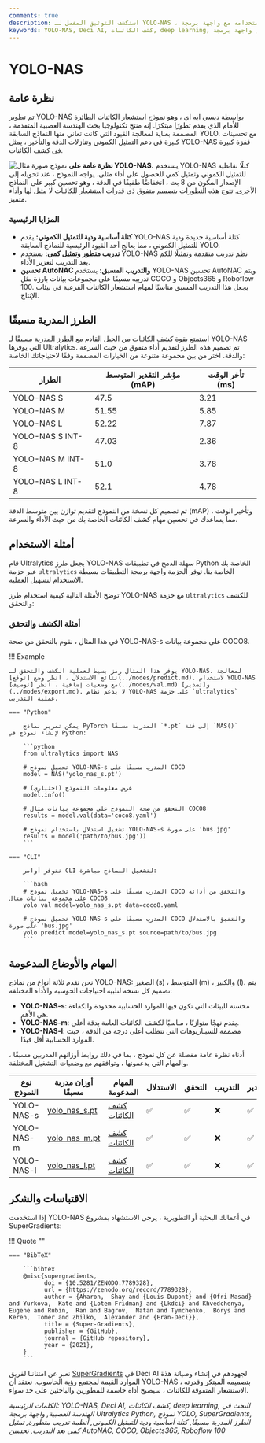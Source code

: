 ```yaml
---
comments: true
description: استكشف التوثيق المفصل لـ YOLO-NAS ، وهو نموذج كشف الكائنات المتطور. تعلم المزيد عن ميزاته والطرز المدربة مسبقًا واستخدامه مع واجهة برمجة Ultralytics Python وأكثر من ذلك.
keywords: YOLO-NAS, Deci AI, كشف الكائنات, deep learning, البحث في الهندسة العصبية, واجهة برمجة Ultralytics Python, نموذج YOLO, الطرز المدربة مسبقًا, كمّية, التحسين, COCO, Objects365, Roboflow 100
---
```


# YOLO-NAS

## نظرة عامة

تم تطوير YOLO-NAS بواسطة ديسي ايه اي ، وهو نموذج استشعار الكائنات الطائرة للأمام الذي يقدم تطورًا مبتكرًا. إنه منتج تكنولوجيا بحث الهندسة العصبية المتقدمة ، المصممة بعناية لمعالجة القيود التي كانت تعاني منها النماذج السابقة YOLO. مع تحسينات كبيرة في دعم التمثيل الكموني وتنازلات الدقة والتأخير ، يمثل YOLO-NAS قفزة كبيرة في كشف الكائنات.

![نموذج صورة مثال](https://learnopencv.com/wp-content/uploads/2023/05/yolo-nas_COCO_map_metrics.png)
**نظرة عامة على YOLO-NAS.** يستخدم YOLO-NAS كتلًا تفاعلية للتمثيل الكموني وتمثيل كمي للحصول على أداء مثلى. يواجه النموذج ، عند تحويله إلى الإصدار المكون من 8 بت ، انخفاضًا طفيفًا في الدقة ، وهو تحسين كبير على النماذج الأخرى. تتوج هذه التطورات بتصميم متفوق ذي قدرات استشعار للكائنات لا مثيل لها وأداء متميز.

### المزايا الرئيسية

- **كتلة أساسية ودية للتمثيل الكموني:** يقدم YOLO-NAS كتلة أساسية جديدة ودية للتمثيل الكموني ، مما يعالج أحد القيود الرئيسية للنماذج السابقة YOLO.
- **تدريب متطور وتمثيل كمي:** يستخدم YOLO-NAS نظم تدريب متقدمة وتمثيلًا للكم بعد التدريب لتعزيز الأداء.
- **تحسين AutoNAC والتدريب المسبق:** يستخدم YOLO-NAS تحسين AutoNAC ويتم تدريبه مسبقًا على مجموعات بيانات بارزة مثل COCO و Objects365 و Roboflow 100. يجعل هذا التدريب المسبق مناسبًا لمهام استشعار الكائنات الفرعية في بيئات الإنتاج.

## الطرز المدربة مسبقًا

استمتع بقوة كشف الكائنات من الجيل القادم مع الطرز المدربة مسبقًا لـ YOLO-NAS التي يوفرها Ultralytics. تم تصميم هذه الطرز لتقديم أداء متفوق من حيث السرعة والدقة. اختر من بين مجموعة متنوعة من الخيارات المصممة وفقًا لاحتياجاتك الخاصة:

| الطراز           | مؤشر التقدير المتوسط (mAP) | تأخر الوقت (ms) |
|------------------|----------------------------|-----------------|
| YOLO-NAS S       | 47.5                       | 3.21            |
| YOLO-NAS M       | 51.55                      | 5.85            |
| YOLO-NAS L       | 52.22                      | 7.87            |
| YOLO-NAS S INT-8 | 47.03                      | 2.36            |
| YOLO-NAS M INT-8 | 51.0                       | 3.78            |
| YOLO-NAS L INT-8 | 52.1                       | 4.78            |

تم تصميم كل نسخة من النموذج لتقديم توازن بين متوسط الدقة (mAP) وتأخير الوقت ، مما يساعدك في تحسين مهام كشف الكائنات الخاصة بك من حيث الأداء والسرعة.

## أمثلة الاستخدام

قام Ultralytics بجعل طرز YOLO-NAS سهلة الدمج في تطبيقات Python الخاصة بك عبر حزمة `ultralytics` الخاصة بنا. توفر الحزمة واجهة برمجة التطبيقات بسيطة الاستخدام لتسهيل العملية.

توضح الأمثلة التالية كيفية استخدام طرز YOLO-NAS مع حزمة `ultralytics` للكشف والتحقق:

### أمثلة الكشف والتحقق

في هذا المثال ، نقوم بالتحقق من صحة YOLO-NAS-s على مجموعة بيانات COCO8.

!!! Example

    يوفر هذا المثال رمز بسيط لعملية الكشف والتحقق لـ YOLO-NAS. لمعالجة نتائج الاستدلال ، انظر وضع [توقع](../modes/predict.md). لاستخدام YOLO-NAS مع وضعيات إضافية ، انظر [توصيف](../modes/val.md) و[تصدير](../modes/export.md). لا يدعم نظام YOLO-NAS على حزمة `ultralytics` عملية التدريب.

    === "Python"

        يمكن تمرير نماذج PyTorch المدربة مسبقًا `*.pt` إلى فئة `NAS()` لإنشاء نموذج في Python:

        ```python
        from ultralytics import NAS

        # تحميل نموذج YOLO-NAS-s المدرب مسبقًا على COCO
        model = NAS('yolo_nas_s.pt')

        # عرض معلومات النموذج (اختياري)
        model.info()

        # التحقق من صحة النموذج على مجموعة بيانات مثال COCO8
        results = model.val(data='coco8.yaml')

        # تشغيل استدلال باستخدام نموذج YOLO-NAS-s على صورة 'bus.jpg'
        results = model('path/to/bus.jpg'))
        ```

    === "CLI"

        تتوفر أوامر CLI لتشغيل النماذج مباشرة:

        ```bash
        # تحميل نموذج YOLO-NAS-s المدرب مسبقًا على COCO والتحقق من أدائه على مجموعة بيانات مثال COCO8
        yolo val model=yolo_nas_s.pt data=coco8.yaml

        # تحميل نموذج YOLO-NAS-s المدرب مسبقًا على COCO والتنبؤ بالاستدلال على صورة 'bus.jpg'
        yolo predict model=yolo_nas_s.pt source=path/to/bus.jpg
        ```

## المهام والأوضاع المدعومة

نحن نقدم ثلاثة أنواع من نماذج YOLO-NAS: الصغير (s) ، المتوسط (m) ، والكبير (l). يتم تصميم كل نسخة لتلبية احتياجات الحوسبة والأداء المختلفة:

- **YOLO-NAS-s**: محسنة للبيئات التي تكون فيها الموارد الحسابية محدودة والكفاءة هي الأهم.
- **YOLO-NAS-m**: يقدم نهجًا متوازنًا ، مناسبًا لكشف الكائنات العامة بدقة أعلى.
- **YOLO-NAS-l**: مصممة للسيناريوهات التي تتطلب أعلى درجة من الدقة ، حيث الموارد الحسابية أقل قيدًا.

أدناه نظرة عامة مفصلة عن كل نموذج ، بما في ذلك روابط أوزانهم المدربين مسبقًا ، والمهام التي يدعمونها ، وتوافقهم مع وضعيات التشغيل المختلفة.

| نوع النموذج | أوزان مدربة مسبقًا                                                                            | المهام المدعومة                    | الاستدلال | التحقق | التدريب | التصدير |
|-------------|-----------------------------------------------------------------------------------------------|------------------------------------|-----------|--------|---------|---------|
| YOLO-NAS-s  | [yolo_nas_s.pt](https://github.com/ultralytics/assets/releases/download/v0.0.0/yolo_nas_s.pt) | [كشف الكائنات](../tasks/detect.md) | ✅         | ✅      | ❌       | ✅       |
| YOLO-NAS-m  | [yolo_nas_m.pt](https://github.com/ultralytics/assets/releases/download/v0.0.0/yolo_nas_m.pt) | [كشف الكائنات](../tasks/detect.md) | ✅         | ✅      | ❌       | ✅       |
| YOLO-NAS-l  | [yolo_nas_l.pt](https://github.com/ultralytics/assets/releases/download/v0.0.0/yolo_nas_l.pt) | [كشف الكائنات](../tasks/detect.md) | ✅         | ✅      | ❌       | ✅       |

## الاقتباسات والشكر

إذا استخدمت YOLO-NAS في أعمالك البحثية أو التطويرية ، يرجى الاستشهاد بمشروع SuperGradients:

!!! Quote ""

    === "BibTeX"

        ```bibtex
        @misc{supergradients,
              doi = {10.5281/ZENODO.7789328},
              url = {https://zenodo.org/record/7789328},
              author = {Aharon,  Shay and {Louis-Dupont} and {Ofri Masad} and Yurkova,  Kate and {Lotem Fridman} and {Lkdci} and Khvedchenya,  Eugene and Rubin,  Ran and Bagrov,  Natan and Tymchenko,  Borys and Keren,  Tomer and Zhilko,  Alexander and {Eran-Deci}},
              title = {Super-Gradients},
              publisher = {GitHub},
              journal = {GitHub repository},
              year = {2021},
        }
        ```

نعبر عن امتناننا لفريق [SuperGradients](https://github.com/Deci-AI/super-gradients/) في Deci AI لجهودهم في إنشاء وصيانة هذة الموارد القيمة لمجتمع رؤية الحاسوب. نعتقد أن YOLO-NAS ، بتصميمه المبتكر وقدرته الاستشعار المتفوقة للكائنات ، سيصبح أداة حاسمة للمطورين والباحثين على حد سواء.

*الكلمات الرئيسية: YOLO-NAS, Deci AI, كشف الكائنات, deep learning, البحث في الهندسة العصبية, واجهة برمجة Ultralytics Python, نموذج YOLO, SuperGradients, الطرز المدربة مسبقًا, كتلة أساسية ودية للتمثيل الكموني, أنظمة تدريب متطورة, تمثيل كمي بعد التدريب, تحسين AutoNAC, COCO, Objects365, Roboflow 100*
